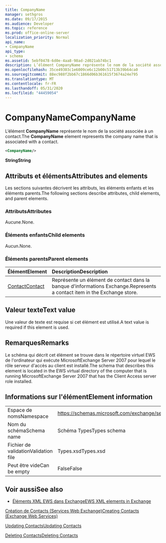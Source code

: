 ```yaml
---
title: CompanyName
manager: sethgros
ms.date: 09/17/2015
ms.audience: Developer
ms.topic: reference
ms.prod: office-online-server
localization_priority: Normal
api_name:
- CompanyName
api_type:
- schema
ms.assetid: 5ebf0478-6d0e-4aa8-98ad-2d021ab74bc1
description: L’élément CompanyName représente le nom de la société associée à un contact.
ms.openlocfilehash: 35ce49303c1e6009ce6c12b00c51713b39b64ca0
ms.sourcegitcommit: 88ec988f2bb67c1866d06b361615f3674a24e795
ms.translationtype: MT
ms.contentlocale: fr-FR
ms.lasthandoff: 05/31/2020
ms.locfileid: "44459054"
---
```

# <a name="companyname"></a><span data-ttu-id="82510-103">CompanyName</span><span class="sxs-lookup"><span data-stu-id="82510-103">CompanyName</span></span>

<span data-ttu-id="82510-104">L’élément **CompanyName** représente le nom de la société associée à un contact.</span><span class="sxs-lookup"><span data-stu-id="82510-104">The **CompanyName** element represents the company name that is associated with a contact.</span></span> 
  
```xml
<CompanyName/>
```

 <span data-ttu-id="82510-105">**String**</span><span class="sxs-lookup"><span data-stu-id="82510-105">**String**</span></span>
## <a name="attributes-and-elements"></a><span data-ttu-id="82510-106">Attributs et éléments</span><span class="sxs-lookup"><span data-stu-id="82510-106">Attributes and elements</span></span>

<span data-ttu-id="82510-107">Les sections suivantes décrivent les attributs, les éléments enfants et les éléments parents.</span><span class="sxs-lookup"><span data-stu-id="82510-107">The following sections describe attributes, child elements, and parent elements.</span></span>
  
### <a name="attributes"></a><span data-ttu-id="82510-108">Attributs</span><span class="sxs-lookup"><span data-stu-id="82510-108">Attributes</span></span>

<span data-ttu-id="82510-109">Aucune.</span><span class="sxs-lookup"><span data-stu-id="82510-109">None.</span></span>
  
### <a name="child-elements"></a><span data-ttu-id="82510-110">Éléments enfants</span><span class="sxs-lookup"><span data-stu-id="82510-110">Child elements</span></span>

<span data-ttu-id="82510-111">Aucun.</span><span class="sxs-lookup"><span data-stu-id="82510-111">None.</span></span>
  
### <a name="parent-elements"></a><span data-ttu-id="82510-112">Éléments parents</span><span class="sxs-lookup"><span data-stu-id="82510-112">Parent elements</span></span>

|<span data-ttu-id="82510-113">**Élément**</span><span class="sxs-lookup"><span data-stu-id="82510-113">**Element**</span></span>|<span data-ttu-id="82510-114">**Description**</span><span class="sxs-lookup"><span data-stu-id="82510-114">**Description**</span></span>|
|:-----|:-----|
|[<span data-ttu-id="82510-115">Contact</span><span class="sxs-lookup"><span data-stu-id="82510-115">Contact</span></span>](contact.md) <br/> |<span data-ttu-id="82510-116">Représente un élément de contact dans la banque d'informations Exchange.</span><span class="sxs-lookup"><span data-stu-id="82510-116">Represents a contact item in the Exchange store.</span></span>  <br/> |
   
## <a name="text-value"></a><span data-ttu-id="82510-117">Valeur texte</span><span class="sxs-lookup"><span data-stu-id="82510-117">Text value</span></span>

<span data-ttu-id="82510-118">Une valeur de texte est requise si cet élément est utilisé.</span><span class="sxs-lookup"><span data-stu-id="82510-118">A text value is required if this element is used.</span></span>
  
## <a name="remarks"></a><span data-ttu-id="82510-119">Remarques</span><span class="sxs-lookup"><span data-stu-id="82510-119">Remarks</span></span>

<span data-ttu-id="82510-120">Le schéma qui décrit cet élément se trouve dans le répertoire virtuel EWS de l'ordinateur qui exécute MicrosoftExchange Server 2007 pour lequel le rôle serveur d'accès au client est installé.</span><span class="sxs-lookup"><span data-stu-id="82510-120">The schema that describes this element is located in the EWS virtual directory of the computer that is running MicrosoftExchange Server 2007 that has the Client Access server role installed.</span></span>
  
## <a name="element-information"></a><span data-ttu-id="82510-121">Informations sur l'élément</span><span class="sxs-lookup"><span data-stu-id="82510-121">Element information</span></span>

|||
|:-----|:-----|
|<span data-ttu-id="82510-122">Espace de noms</span><span class="sxs-lookup"><span data-stu-id="82510-122">Namespace</span></span>  <br/> |https://schemas.microsoft.com/exchange/services/2006/types  <br/> |
|<span data-ttu-id="82510-123">Nom du schéma</span><span class="sxs-lookup"><span data-stu-id="82510-123">Schema name</span></span>  <br/> |<span data-ttu-id="82510-124">Schéma Types</span><span class="sxs-lookup"><span data-stu-id="82510-124">Types schema</span></span>  <br/> |
|<span data-ttu-id="82510-125">Fichier de validation</span><span class="sxs-lookup"><span data-stu-id="82510-125">Validation file</span></span>  <br/> |<span data-ttu-id="82510-126">Types.xsd</span><span class="sxs-lookup"><span data-stu-id="82510-126">Types.xsd</span></span>  <br/> |
|<span data-ttu-id="82510-127">Peut être vide</span><span class="sxs-lookup"><span data-stu-id="82510-127">Can be empty</span></span>  <br/> |<span data-ttu-id="82510-128">False</span><span class="sxs-lookup"><span data-stu-id="82510-128">False</span></span>  <br/> |
   
## <a name="see-also"></a><span data-ttu-id="82510-129">Voir aussi</span><span class="sxs-lookup"><span data-stu-id="82510-129">See also</span></span>



- [<span data-ttu-id="82510-130">Éléments XML EWS dans Exchange</span><span class="sxs-lookup"><span data-stu-id="82510-130">EWS XML elements in Exchange</span></span>](ews-xml-elements-in-exchange.md)


[<span data-ttu-id="82510-131">Création de Contacts (Services Web Exchange)</span><span class="sxs-lookup"><span data-stu-id="82510-131">Creating Contacts (Exchange Web Services)</span></span>](https://msdn.microsoft.com/library/4845917e-70d1-481c-bbd7-011ec6571789%28Office.15%29.aspx)
  
[<span data-ttu-id="82510-132">Updating Contacts</span><span class="sxs-lookup"><span data-stu-id="82510-132">Updating Contacts</span></span>](https://msdn.microsoft.com/library/9a865953-b94a-4229-b632-2dee433314be%28Office.15%29.aspx)
  
[<span data-ttu-id="82510-133">Deleting Contacts</span><span class="sxs-lookup"><span data-stu-id="82510-133">Deleting Contacts</span></span>](https://msdn.microsoft.com/library/fcc3dc84-cd3e-455e-a1a7-ae6921c9b588%28Office.15%29.aspx)

